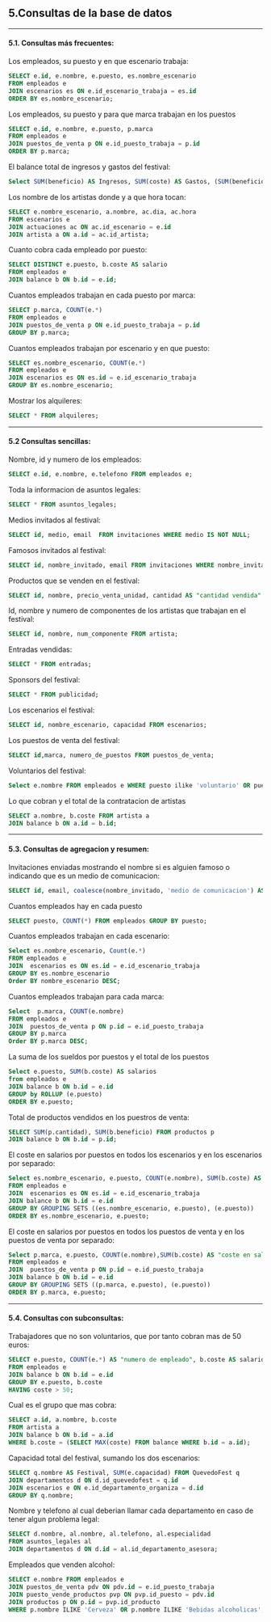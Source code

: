 
## 5.Consultas de la base de datos
---

#### 5.1. Consultas más frecuentes:
   
Los empleados, su puesto y en que escenario trabaja:
```sql
SELECT e.id, e.nombre, e.puesto, es.nombre_escenario
FROM empleados e 
JOIN escenarios es ON e.id_escenario_trabaja = es.id
ORDER BY es.nombre_escenario;
```
Los empleados, su puesto y para que marca trabajan en los puestos
```sql
SELECT e.id, e.nombre, e.puesto, p.marca
FROM empleados e 
JOIN puestos_de_venta p ON e.id_puesto_trabaja = p.id
ORDER BY p.marca;
```    
El balance total de ingresos y gastos del festival:
```sql
Select SUM(beneficio) AS Ingresos, SUM(coste) AS Gastos, (SUM(beneficio) - SUM(coste)) AS "Beneficio total" FROM balance;
```
Los nombre de los artistas donde y a que hora tocan:
```sql
SELECT e.nombre_escenario, a.nombre, ac.dia, ac.hora
FROM escenarios e
JOIN actuaciones ac ON ac.id_escenario = e.id
JOIN artista a ON a.id = ac.id_artista;
```
Cuanto cobra cada empleado por puesto:
```sql
SELECT DISTINCT e.puesto, b.coste AS salario
FROM empleados e 
JOIN balance b ON b.id = e.id; 
```
Cuantos empleados trabajan en cada puesto por marca: 
```sql
SELECT p.marca, COUNT(e.*) 
FROM empleados e 
JOIN puestos_de_venta p ON e.id_puesto_trabaja = p.id
GROUP BY p.marca;
```
Cuantos empleados trabajan por escenario y en que puesto:
```sql
SELECT es.nombre_escenario, COUNT(e.*)
FROM empleados e
JOIN escenarios es ON es.id = e.id_escenario_trabaja
GROUP BY es.nombre_escenario;
```
Mostrar los alquileres:
```sql
SELECT * FROM alquileres;
```
---

#### 5.2 Consultas sencillas:


Nombre, id y numero de los empleados:
```sql
SELECT e.id, e.nombre, e.telefono FROM empleados e;
```
Toda la informacion de asuntos legales:
```sql
SELECT * FROM asuntos_legales;
```
Medios invitados al festival:
```sql
SELECT id, medio, email  FROM invitaciones WHERE medio IS NOT NULL;
```
Famosos invitados al festival:
```sql
SELECT id, nombre_invitado, email FROM invitaciones WHERE nombre_invitado IS NOT NULL;
```
Productos que se venden en el festival:
```sql
SELECT id, nombre, precio_venta_unidad, cantidad AS "cantidad vendida" FROM productos;
```
Id, nombre y numero de componentes de los artistas que trabajan en el festival:
```sql
SELECT id, nombre, num_componente FROM artista;
```
Entradas vendidas:
```sql
SELECT * FROM entradas; 
```
Sponsors del festival:
```sql
SELECT * FROM publicidad;
``` 
Los escenarios el festival:
```sql
SELECT id, nombre_escenario, capacidad FROM escenarios;
```
Los puestos de venta del festival:
```sql
SELECT id,marca, numero_de_puestos FROM puestos_de_venta;
```
Voluntarios del festival:
```sql
Select e.nombre FROM empleados e WHERE puesto ilike 'voluntario' OR puesto ilike 'Organizador voluntariado';
``` 
Lo que cobran y el total de la contratacion de artistas
```sql
SELECT a.nombre, b.coste FROM artista a
JOIN balance b ON a.id = b.id;
```

---
#### 5.3. Consultas de agregacion y resumen:

Invitaciones enviadas mostrando el nombre si es alguien famoso o indicando que es un medio de comunicacion:
```sql
SELECT id, email, coalesce(nombre_invitado, 'medio de comunicacion') AS "nombre invitado" FROM invitaciones;
```
Cuantos empleados hay en cada puesto
```sql
SELECT puesto, COUNT(*) FROM empleados GROUP BY puesto;
```
Cuantos empleados trabajan en cada escenario:
```sql
Select es.nombre_escenario, Count(e.*) 
FROM empleados e 
JOIN  escenarios es ON es.id = e.id_escenario_trabaja 
GROUP BY es.nombre_escenario 
Order BY nombre_escenario DESC;
```
Cuantos empleados trabajan para cada marca:
```sql
Select  p.marca, COUNT(e.nombre) 
FROM empleados e 
JOIN  puestos_de_venta p ON p.id = e.id_puesto_trabaja 
GROUP BY p.marca 
Order BY p.marca DESC;
```
La suma de los sueldos por puestos y el total de los puestos
```sql
Select e.puesto, SUM(b.coste) AS salarios 
from empleados e 
JOIN balance b ON b.id = e.id 
GROUP by ROLLUP (e.puesto) 
ORDER BY e.puesto;
```
Total de productos vendidos en los puestros de venta:
```sql
SELECT SUM(p.cantidad), SUM(b.beneficio) FROM productos p
JOIN balance b ON b.id = p.id;
```
El coste en salarios por puestos en todos los escenarios y en los escenarios por separado:
```sql
Select es.nombre_escenario, e.puesto, COUNT(e.nombre), SUM(b.coste) AS "coste en salarios"
FROM empleados e
JOIN  escenarios es ON es.id = e.id_escenario_trabaja
JOIN balance b ON b.id = e.id
GROUP BY GROUPING SETS ((es.nombre_escenario, e.puesto), (e.puesto))
ORDER BY es.nombre_escenario, e.puesto;
```
El coste en salarios por puestos en todos los puestos de venta y en los puestos de venta por separado:
```sql
Select p.marca, e.puesto, COUNT(e.nombre),SUM(b.coste) AS "coste en salarios"
FROM empleados e
JOIN  puestos_de_venta p ON p.id = e.id_puesto_trabaja
JOIN balance b ON b.id = e.id
GROUP BY GROUPING SETS ((p.marca, e.puesto), (e.puesto))
ORDER BY p.marca, e.puesto;
```
---
#### 5.4. Consultas con subconsultas:
Trabajadores que no son voluntarios, que por tanto cobran mas de 50 euros:
```sql
SELECT e.puesto, COUNT(e.*) AS "numero de empleado", b.coste AS salario
FROM empleados e 
JOIN balance b ON b.id = e.id 
GROUP BY e.puesto, b.coste 
HAVING coste > 50;
```
Cual es el grupo que mas cobra:
```sql
SELECT a.id, a.nombre, b.coste 
FROM artista a
JOIN balance b ON b.id = a.id
WHERE b.coste = (SELECT MAX(coste) FROM balance WHERE b.id = a.id);
```
Capacidad total del festival, sumando los dos escenarios:
```sql
SELECT q.nombre AS Festival, SUM(e.capacidad) FROM QuevedoFest q
JOIN departamentos d ON d.id_quevedofest = q.id
JOIN escenarios e ON e.id_departamento_organiza = d.id
GROUP BY q.nombre;
```
Nombre y telefono al cual deberian llamar cada departamento en caso de tener algun problema legal:
```sql
SELECT d.nombre, al.nombre, al.telefono, al.especialidad 
FROM asuntos_legales al 
JOIN departamentos d ON d.id = al.id_departamento_asesora;
```
Empleados que venden alcohol:
```sql
SELECT e.nombre FROM empleados e 
JOIN puestos_de_venta pdv ON pdv.id = e.id_puesto_trabaja 
JOIN puesto_vende_productos pvp ON pvp.id_puesto = pdv.id 
JOIN productos p ON p.id = pvp.id_producto
WHERE p.nombre ILIKE 'Cerveza' OR p.nombre ILIKE 'Bebidas alcoholicas';
```
